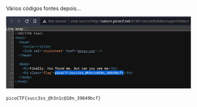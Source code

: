 Vários códigos fontes depois...

![](/Screenshots/Pasted%20image%2020220315174808.png)

`picoCTF{succ3ss_@h3n1c@10n_39849bcf}`